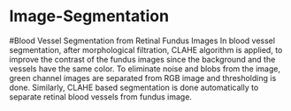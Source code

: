 # Image-Segmentation
#Blood Vessel Segmentation from Retinal Fundus Images
In blood vessel segmentation, after morphological filtration, CLAHE algorithm is applied, to improve the contrast of the fundus images since the background and the vessels have the same color. To eliminate noise and blobs from the image, green channel images are separated from RGB image and thresholding is done. Similarly, CLAHE based segmentation is done automatically to separate retinal blood vessels from fundus image. 

